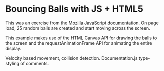 # Bouncing Balls with JS + HTML5

This was an exercise from the [Mozilla JavaScript documentation](https://developer.mozilla.org/en-US/docs/Learn/JavaScript/Objects/Object_building_practice).
On page load, 25 random balls are created and start moving across the screen. 

This example makes use of the HTML Canvas API for drawing the balls to the screen and the requestAnimationFrame API for animating the entire display. 

Velocity based movement, collision detection. 
Documentation.js type-styling of comments. 